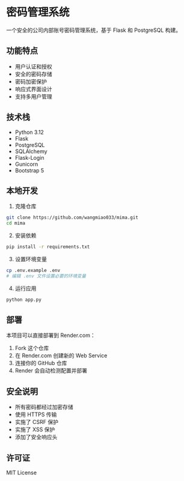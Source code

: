 # 密码管理系统

一个安全的公司内部账号密码管理系统，基于 Flask 和 PostgreSQL 构建。

## 功能特点

- 用户认证和授权
- 安全的密码存储
- 密码加密保护
- 响应式界面设计
- 支持多用户管理

## 技术栈

- Python 3.12
- Flask
- PostgreSQL
- SQLAlchemy
- Flask-Login
- Gunicorn
- Bootstrap 5

## 本地开发

1. 克隆仓库
```bash
git clone https://github.com/wangmiao033/mima.git
cd mima
```

2. 安装依赖
```bash
pip install -r requirements.txt
```

3. 设置环境变量
```bash
cp .env.example .env
# 编辑 .env 文件设置必要的环境变量
```

4. 运行应用
```bash
python app.py
```

## 部署

本项目可以直接部署到 Render.com：

1. Fork 这个仓库
2. 在 Render.com 创建新的 Web Service
3. 连接你的 GitHub 仓库
4. Render 会自动检测配置并部署

## 安全说明

- 所有密码都经过加密存储
- 使用 HTTPS 传输
- 实施了 CSRF 保护
- 实施了 XSS 保护
- 添加了安全响应头

## 许可证

MIT License 